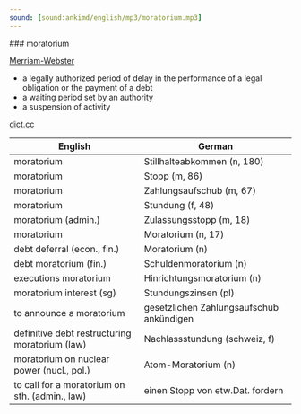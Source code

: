 ```yaml
---
sound: [sound:ankimd/english/mp3/moratorium.mp3]
---
```


\### moratorium

[Merriam-Webster](https://www.merriam-webster.com/dictionary/moratorium)

- a legally authorized period of delay in the performance of a legal obligation or the payment of a debt
- a waiting period set by an authority
- a suspension of activity

[dict.cc](https://www.dict.cc/moratorium)

| English        | German       |
| -------------- | ------------ |
| moratorium | Stillhalteabkommen (n, 180) |
| moratorium | Stopp (m, 86) |
| moratorium | Zahlungsaufschub (m, 67) |
| moratorium | Stundung (f, 48) |
| moratorium (admin.) | Zulassungsstopp (m, 18) |
| moratorium | Moratorium (n, 17) |
| debt deferral (econ., fin.) | Moratorium (n) |
| debt moratorium (fin.) | Schuldenmoratorium (n) |
| executions moratorium | Hinrichtungsmoratorium (n) |
| moratorium interest (sg) | Stundungszinsen (pl) |
| to announce a moratorium | gesetzlichen Zahlungsaufschub ankündigen |
| definitive debt restructuring moratorium (law) | Nachlassstundung (schweiz, f) |
| moratorium on nuclear power (nucl., pol.) | Atom-Moratorium (n) |
| to call for a moratorium on sth. (admin., law) | einen Stopp von etw.Dat. fordern |
